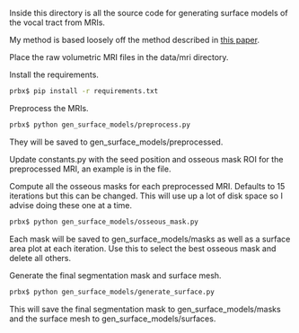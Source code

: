Inside this directory is all the source code for generating surface models of the vocal tract from MRIs.

My method is based loosely off the method described in [this paper](https://www.scitepress.org/Papers/2017/61383).

Place the raw volumetric MRI files in the data/mri directory.

Install the requirements.

```bash
prbx$ pip install -r requirements.txt
```

Preprocess the MRIs.

```bash
prbx$ python gen_surface_models/preprocess.py
```

They will be saved to gen_surface_models/preprocessed.

Update constants.py with the seed position and osseous mask ROI for the preprocessed MRI, an example is in the file.

Compute all the osseous masks for each preprocessed MRI. Defaults to 15 iterations but this can be changed. This will use up a lot of disk space so I advise doing these one at a time.

```bash
prbx$ python gen_surface_models/osseous_mask.py
```

Each mask will be saved to gen_surface_models/masks as well as a surface area plot at each iteration. Use this to select the best osseous mask and delete all others.

Generate the final segmentation mask and surface mesh.

```bash
prbx$ python gen_surface_models/generate_surface.py
```

This will save the final segmentation mask to gen_surface_models/masks and the surface mesh to gen_surface_models/surfaces.